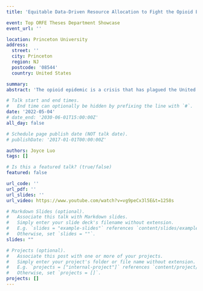 ```yaml
---
title: 'Equitable Data-Driven Resource Allocation to Fight the Opioid Epidemic: A Mixed-Integer Optimization Approach'

event: Top ORFE Theses Department Showcase
event_url: ''

location: Princeton University
address:
  street: ''
  city: Princeton
  region: NJ
  postcode: '08544'
  country: United States

summary: 
abstract: 'The opioid epidemic is a crisis that has plagued the United States (US) for decades. One of the central issues of the epidemic is inequitable access to treatment for opioid use disorder (OUD), which puts certain populations at a higher risk of opioid overdose. This issue has not yet been systematically addressed using computational methods. In this work, we use real-world data and optimization to formulate the problem of finding the optimal locations of opioid treatment facilities and the optimal treatment budget distribution in each US state. To capture the dynamics of the changing opioid epidemic, we develop a state-level differential equation-based epidemiological model. We fit this model to current opioid epidemic data using neural ordinary differential equations, a useful framework that allows us to embed differential equations into a neural network layer. We then integrate this epidemiological model for each state into a corresponding mixed-integer optimization problem (MIP) for treatment facility location and resource allocation. We seek to minimize opioid overdose deaths and the number of people with OUD. Our MIPs also target socioeconomic equitability by considering social vulnerability (from the CDC’s Social Vulnerability Index) and opioid prescribing rates in each county. Our MIPs' proposed solutions on average decrease the number of people with OUD by 5.76%, increase the number of people in treatment by 21.60%, and decrease the number of opioid-related deaths by 0.52% after 2 years. This work lays the mathematical and computational foundations to assist governments, policymakers, and health professionals in combating the opioid epidemic.'

# Talk start and end times.
#   End time can optionally be hidden by prefixing the line with `#`.
date: '2022-05-04'
# date_end: '2030-06-01T15:00:00Z'
all_day: false

# Schedule page publish date (NOT talk date).
# publishDate: '2017-01-01T00:00:00Z'

authors: Joyce Luo
tags: []

# Is this a featured talk? (true/false)
featured: false

url_code: ''
url_pdf: ''
url_slides: ''
url_video: https://www.youtube.com/watch?v=vg9peCx3l5E&t=1258s

# Markdown Slides (optional).
#   Associate this talk with Markdown slides.
#   Simply enter your slide deck's filename without extension.
#   E.g. `slides = "example-slides"` references `content/slides/example-slides.md`.
#   Otherwise, set `slides = ""`.
slides: ""

# Projects (optional).
#   Associate this post with one or more of your projects.
#   Simply enter your project's folder or file name without extension.
#   E.g. `projects = ["internal-project"]` references `content/project/deep-learning/index.md`.
#   Otherwise, set `projects = []`.
projects: []
---
```

